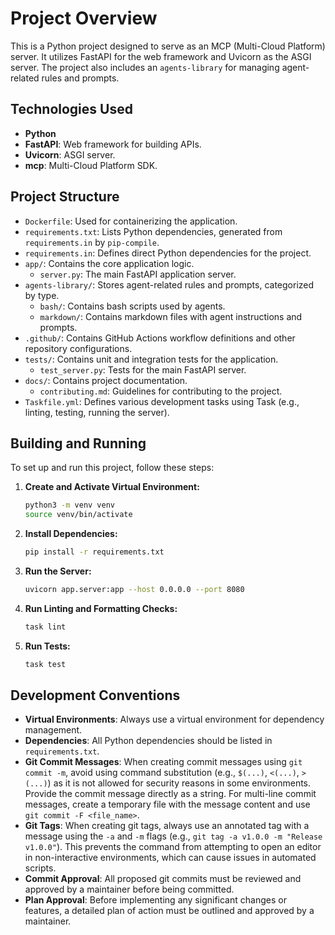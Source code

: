 # Project Overview

This is a Python project designed to serve as an MCP (Multi-Cloud Platform) server. It utilizes FastAPI for the web framework and Uvicorn as the ASGI server. The project also includes an `agents-library` for managing agent-related rules and prompts.

## Technologies Used

*   **Python**
*   **FastAPI**: Web framework for building APIs.
*   **Uvicorn**: ASGI server.
*   **mcp**: Multi-Cloud Platform SDK.

## Project Structure

*   `Dockerfile`: Used for containerizing the application.
*   `requirements.txt`: Lists Python dependencies, generated from `requirements.in` by `pip-compile`.
*   `requirements.in`: Defines direct Python dependencies for the project.
*   `app/`: Contains the core application logic.
    *   `server.py`: The main FastAPI application server.
*   `agents-library/`: Stores agent-related rules and prompts, categorized by type.
    *   `bash/`: Contains bash scripts used by agents.
    *   `markdown/`: Contains markdown files with agent instructions and prompts.
*   `.github/`: Contains GitHub Actions workflow definitions and other repository configurations.
*   `tests/`: Contains unit and integration tests for the application.
    *   `test_server.py`: Tests for the main FastAPI server.
*   `docs/`: Contains project documentation.
    *   `contributing.md`: Guidelines for contributing to the project.
*   `Taskfile.yml`: Defines various development tasks using Task (e.g., linting, testing, running the server).

## Building and Running

To set up and run this project, follow these steps:

1.  **Create and Activate Virtual Environment:**
    ```bash
    python3 -m venv venv
    source venv/bin/activate
    ```

2.  **Install Dependencies:**
    ```bash
    pip install -r requirements.txt
    ```

3.  **Run the Server:**
    ```bash
    uvicorn app.server:app --host 0.0.0.0 --port 8080
    ```

4.  **Run Linting and Formatting Checks:**
    ```bash
    task lint
    ```

5.  **Run Tests:**
    ```bash
    task test
    ```

## Development Conventions

*   **Virtual Environments**: Always use a virtual environment for dependency management.
*   **Dependencies**: All Python dependencies should be listed in `requirements.txt`.
*   **Git Commit Messages**: When creating commit messages using `git commit -m`, avoid using command substitution (e.g., `$(...)`, `<(...)`, `>(...)`) as it is not allowed for security reasons in some environments. Provide the commit message directly as a string. For multi-line commit messages, create a temporary file with the message content and use `git commit -F <file_name>`.
*   **Git Tags**: When creating git tags, always use an annotated tag with a message using the `-a` and `-m` flags (e.g., `git tag -a v1.0.0 -m "Release v1.0.0"`). This prevents the command from attempting to open an editor in non-interactive environments, which can cause issues in automated scripts.
*   **Commit Approval**: All proposed git commits must be reviewed and approved by a maintainer before being committed.
*   **Plan Approval**: Before implementing any significant changes or features, a detailed plan of action must be outlined and approved by a maintainer.

